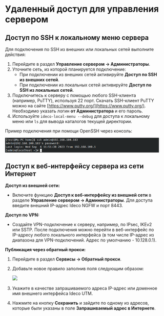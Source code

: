 # Удаленный доступ для управления сервером

## Доступ по SSH к локальному меню сервера

Для подключения по SSH из внешних или локальных сетей выполните действия:

1. Перейдите в раздел **Управление сервером -> Администраторы**.
2. Уточните сеть, из которой планируется подключение:
   * При подключении из внешних сетей активируйте **Доступ по SSH из внешних сетей**.
   * При подключении из локальных сетей активируйте **Доступ по SSH из локальных сетей**.
3. Подключитесь к серверу с помощью любого SSH-клиента (например, PuTTY), используя 22 порт. Скачать SSH-клиент PuTTY можно на сайте [https://www.putty.org/](https://www.putty.org/). Необходимо указать логин **от Администратора** и его пароль.
4. Используйте `ideco-local-menu --debug` для доступа к локальному меню или `ls` для вывода каталогов текущей директории.

Пример подключения при помощи OpenSSH через консоль:

![](../../.gitbook/assets/ssh-access1.png)

## Доступ к веб-интерфейсу сервера из сети Интернет

**Доступ из внешней сети:**

* Включите функцию **Доступ к веб-интерфейсу из внешней сети** в разделе **Управление сервером -> Администраторы**. Для доступа введите внешний IP-адрес Ideco NGFW и порт 8443.

**Доступ по VPN:**

* Создайте VPN-подключение к серверу, например, по IPsec, IKEv2 или SSTP. После подключения можно перейти в веб-интерфейс по IP-адресу любого локального интерфейса (в том числе IP-адрес из диапазона для VPN-подключений. Адрес по умолчанию - 10.128.0.1).

**Публикация через обратный прокси:**
1. Перейдите в раздел **Сервисы -> Обратный прокси**.
2. Добавьте новое правило заполнив поля следующим образом:
   
   ![](../.gitbook/assets/reverse-proxy-rule.png)

3. Укажите в качестве запрашиваемого адреса IP-адрес или доменное имя внешнего интерфейса Ideco UTM.
4. Нажмите на кнопку **Сохранить** и зайдите по одному из адресов, которые были указаны в поле **Запрашиваемый адрес в Интернете**.
